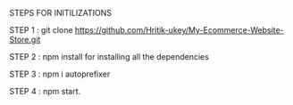 STEPS FOR INITILIZATIONS

STEP 1 : git clone https://github.com/Hritik-ukey/My-Ecommerce-Website-Store.git


 
   
STEP 2 : npm install for installing all the dependencies    
  
          
 
   
STEP 3 : npm i autoprefixer   



STEP 4 : npm start. 
 
 
 
